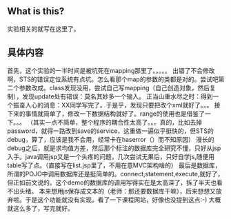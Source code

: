 ## What is this?

实验相关的就写在这里了。

## 具体内容

首先，这个实验的一半时间是被坑死在mapping那里了。。。。。
出错了不会修改啊，STS的错误定位系统有点坑。怎么看那个map的参数的类都是对的。尝试吧第二个参数改成。class发现没用，尝试自己写mapping（自己创造对象，然后复制），发现update处有错误：莫名其妙多一个输入。
正当山重水尽之时：得到一个振奋人心的消息：XX同学写完了。于是乎，发现只要把改个xml就好了。。。
接下来的事情就简单了，修改一下数据结构就好了。range的使用也是借鉴了一下。。。
（其实一点不简单，整个程序的耦合性太高了。。。真的，比如去掉password，就得一路改到save的service，这重做一遍似乎挺快的，但STS的debug，算了，应该是我不会用，经常卡在haserror（）而不知原因）
漫长的debug之后，就是求均值方差，然后那个标注的数据库完全研究不懂，只好从jsp入手。java调用jsp又是一个头疼的问题，几次尝试无果后，只好自学js,随便用table写了点。（直接写在list.jsp里了，不用在意MVC架构啥的）
最后是数据库，所谓的POJO中调用数据库还是挺简单的。connect,statement,execute,就好了，但正如前文说的。这个demo的数据库的调用写得实在是太高深了，拆了半天也看不出头绪。
本来想用js保存成文本的（老师：那还要数据库干嘛），后来想想又放弃啦。于是这个功能就没有实现。看了一下课程网站，好像也没提到这点:-)
大概就这么多了，写完就好。